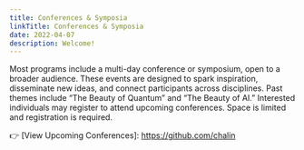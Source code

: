 ```yaml
---
title: Conferences & Symposia
linkTitle: Conferences & Symposia
date: 2022-04-07
description: Welcome!
---
```



Most programs include a multi-day conference or symposium, open to a broader audience. These events are designed to spark inspiration, disseminate new ideas, and connect participants across disciplines. Past themes include “The Beauty of Quantum” and “The Beauty of AI.”
Interested individuals may register to attend upcoming conferences. Space is limited and registration is required.

👉 [View Upcoming Conferences]: https://github.com/chalin
